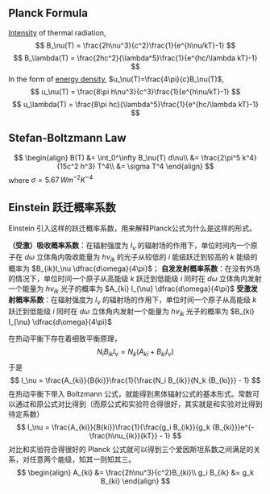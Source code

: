 ## Planck Formula
[Intensity](Radiation.md) of thermal radiation,
$$
B_\nu(T) = \frac{2h\nu^3}{c^2}\frac{1}{e^{h\nu/kT}-1}
$$
$$
B_\lambda(T) = \frac{2hc^2}{\lambda^5}\frac{1}{e^{hc/\lambda kT}-1}
$$
In the form of [energy density](Radiation.md), $u_\nu(T)=\frac{4\pi}{c}B_\nu(T)$,
$$
u_\nu(T) = \frac{8\pi h\nu^3}{c^3}\frac{1}{e^{h\nu/kT}-1}
$$
$$
u_\lambda(T) = \frac{8\pi hc}{\lambda^5}\frac{1}{e^{hc/\lambda kT}-1}
$$

## Stefan-Boltzmann Law
$$
\begin{align}
B(T) &= \int_0^\infty B_\nu(T) d\nu\\
&= \frac{2\pi^5 k^4}{15c^2 h^3} T^4\\
&= \sigma T^4
\end{align}
$$
where $\sigma = 5.67\,Wm^{-2}K^{-4}$

## Einstein 跃迁概率系数
Einstein 引入这样的跃迁概率系数，用来解释Planck公式为什么是这样的形式。

**（受激）吸收概率系数**：在辐射强度为 $I_\nu$ 的辐射场的作用下，单位时间内一个原子在 $d\omega$ 立体角内吸收能量为 $h\nu_{ik}$ 的光子从较低的 $i$ 能级跃迁到较高的 $k$ 能级的概率为 $B_{ik}I_\nu \dfrac{d\omega}{4\pi}$；
**自发发射概率系数**：在没有外场的情况下，单位时间一个原子从高能级 $k$ 跃迁到低能级 $i$ 同时在 $d\omega$ 立体角内发射一个能量为 $h\nu_{ik}$ 光子的概率为 $A_{ki} I_{\nu} \dfrac{d\omega}{4\pi}$
**受激发射概率系数**：在辐射强度为 $I_\nu$ 的辐射场的作用下，单位时间一个原子从高能级 $k$ 跃迁到低能级 $i$ 同时在 $d\omega$ 立体角内发射一个能量为 $h\nu_{ik}$ 光子的概率为 $B_{ki} I_{\nu} \dfrac{d\omega}{4\pi}$

在热动平衡下存在着细致平衡原理，
$$
N_i B_{ik}I_\nu = N_k(A_{ki} + B_{ki} I_\nu)
$$
于是
$$
I_\nu = \frac{A_{ki}}{B{ki}}\frac{1}{\frac{N_i B_{ik}}{N_k {B_{ki}}} - 1}
$$
在热动平衡下带入 Boltzmann 公式，就能得到黑体辐射公式的基本形式。常数可以通过和原公式对比得到（而原公式和实验符合得很好，其实就是和实验对比得到待定系数）
$$
I_\nu = \frac{A_{ki}}{B{ki}}\frac{1}{\frac{g_i B_{ik}}{g_k {B_{ki}}}e^{-\frac{h\nu_{ik}}{kT}} - 1}
$$
对比和实验符合得很好的 Planck 公式就可以得到三个爱因斯坦系数之间满足的关系，对任意两个能级，知其一则知其三。
$$
\begin{align}
A_{ki} &= \frac{2h\nu^3}{c^2}B_{ki}\\
g_i B_{ik} &= g_k B_{ki}
\end{align}
$$
